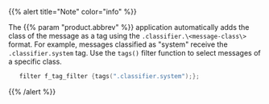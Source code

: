 ---
---
<!-- DISCLAIMER: This file is based on the syslog-ng Open Source Edition documentation https://github.com/balabit/syslog-ng-ose-guides/commit/2f4a52ee61d1ea9ad27cb4f3168b95408fddfdf2 and is used under the terms of The syslog-ng Open Source Edition Documentation License. The file has been modified by Axoflow. -->
{{% alert title="Note" color="info" %}}

The {{% param "product.abbrev" %}} application automatically adds the class of the message as a tag using the `.classifier.\<message-class\>` format. For example, messages classified as "system" receive the `.classifier.system` tag. Use the `tags()` filter function to select messages of a specific class.

```c
   filter f_tag_filter {tags(".classifier.system");};
```
{{% /alert %}}
